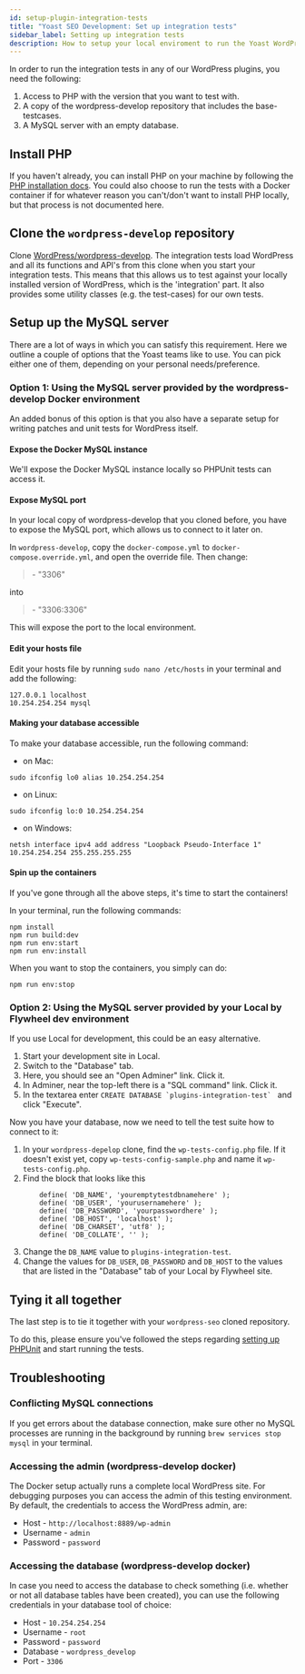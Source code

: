 ```yaml
---
id: setup-plugin-integration-tests
title: "Yoast SEO Development: Set up integration tests"
sidebar_label: Setting up integration tests
description: How to setup your local enviroment to run the Yoast WordPress plugin integration tests 
---
```


In order to run the integration tests in any of our WordPress plugins, you need the following:
1. Access to PHP with the version that you want to test with.
2. A copy of the wordpress-develop repository that includes the base-testcases.
3. A MySQL server with an empty database.

## Install PHP
If you haven't already, you can install PHP on your machine by following the [PHP installation docs](https://www.php.net/manual/en/install.php).
You could also choose to run the tests with a Docker container if for whatever reason you can't/don't want to install PHP locally, but that process is not documented here.

## Clone the `wordpress-develop` repository
Clone [WordPress/wordpress-develop](https://github.com/WordPress/wordpress-develop).
The integration tests load WordPress and all its functions and API's from this clone when you start your integration tests. This means that this allows us to test against your locally installed version of WordPress, which is the 'integration' part.
It also provides some utility classes (e.g. the test-cases) for our own tests.

## Setup up the MySQL server
There are a lot of ways in which you can satisfy this requirement. Here we outline a couple of options that the Yoast teams like to use. You can pick either one of them, depending on your personal needs/preference.

### Option 1: Using the MySQL server provided by the wordpress-develop Docker environment
An added bonus of this option is that you also have a separate setup for writing patches and unit tests for WordPress itself.

#### Expose the Docker MySQL instance
We'll expose the Docker MySQL instance locally so PHPUnit tests can access it.

#### Expose MySQL port
In your local copy of wordpress-develop that you cloned before, you have to expose the MySQL port, which allows us to connect to it later on.

In `wordpress-develop`, copy the `docker-compose.yml` to `docker-compose.override.yml`, and open the override file. Then change:

> \- "3306"

into

> \- "3306:3306"

This will expose the port to the local environment.

#### Edit your hosts file
Edit your hosts file by running `sudo nano /etc/hosts` in your terminal and add the following:

```shell script
127.0.0.1 localhost
10.254.254.254 mysql
```

#### Making your database accessible
To make your database accessible, run the following command:

* on Mac:
```shell script
sudo ifconfig lo0 alias 10.254.254.254
```

* on Linux:
```shell script
sudo ifconfig lo:0 10.254.254.254
```

* on Windows:
```shell script
netsh interface ipv4 add address "Loopback Pseudo-Interface 1" 10.254.254.254 255.255.255.255
```

#### Spin up the containers
If you've gone through all the above steps, it's time to start the containers!

In your terminal, run the following commands:

```shell script
npm install
npm run build:dev
npm run env:start
npm run env:install
```

When you want to stop the containers, you simply can do:

```shell script
npm run env:stop
```

### Option 2: Using the MySQL server provided by your Local by Flywheel dev environment
If you use Local for development, this could be an easy alternative.

1. Start your development site in Local.
2. Switch to the "Database" tab.
3. Here, you should see an "Open Adminer" link. Click it.
4. In Adminer, near the top-left there is a "SQL command" link. Click it.
5. In the textarea enter ``CREATE DATABASE `plugins-integration-test` `` and click "Execute".

Now you have your database, now we need to tell the test suite how to connect to it:

1. In your `wordpress-depelop` clone, find the `wp-tests-config.php` file. If it doesn't exist yet, copy `wp-tests-config-sample.php` and name it `wp-tests-config.php`.
2. Find the block that looks like this
	```
		define( 'DB_NAME', 'youremptytestdbnamehere' );
		define( 'DB_USER', 'yourusernamehere' );
		define( 'DB_PASSWORD', 'yourpasswordhere' );
		define( 'DB_HOST', 'localhost' );
		define( 'DB_CHARSET', 'utf8' );
		define( 'DB_COLLATE', '' );
	```
3. Change the `DB_NAME`	 value to `plugins-integration-test`.
4. Change the values for `DB_USER`, `DB_PASSWORD` and `DB_HOST` to the values that are listed in the "Database" tab of your Local by Flywheel site.

## Tying it all together
The last step is to tie it together with your `wordpress-seo` cloned repository.

To do this, please ensure you've followed the steps regarding [setting up PHPUnit](setup.md#set-up-phpunit) and start running the tests.

## Troubleshooting

### Conflicting MySQL connections

If you get errors about the database connection, make sure other no MySQL processes are running in the background by running `brew services stop mysql` in your terminal.

### Accessing the admin (wordpress-develop docker)

The Docker setup actually runs a complete local WordPress site. For debugging purposes you can access the admin of this testing environment. By default, the credentials to access the WordPress admin, are:

* Host - `http://localhost:8889/wp-admin`
* Username - `admin`
* Password - `password`

### Accessing the database (wordpress-develop docker)

In case you need to access the database to check something (i.e. whether or not all database tables have been created), you can use the following credentials in your database tool of choice:

* Host - `10.254.254.254`
* Username - `root`
* Password - `password`
* Database - `wordpress_develop`
* Port - `3306`
